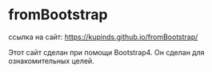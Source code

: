 # fromBootstrap

ссылка на сайт: https://kupinds.github.io/fromBootstrap/

Этот сайт сделан при помощи Bootstrap4.
Он сделан для ознакомительных целей.
